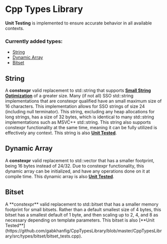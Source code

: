 # Cpp Types Library

**Unit Testing** is implemented to ensure accurate behavior in all available contexts.

<h3>Currently added types:</h3>

- [String](https://github.com/gabkhanfig/CppTypesLibrary/tree/master/CppTypesLibrary/src/types/string)
- [Dynamic Array](https://github.com/gabkhanfig/CppTypesLibrary/tree/master/CppTypesLibrary/src/types/array)
- [Bitset](https://github.com/gabkhanfig/CppTypesLibrary/tree/master/CppTypesLibrary/src/types/bitset)

<h2>String</h2>

A **constexpr** valid replacement to std::string that supports [**Small String Optimization**](https://blogs.msmvps.com/gdicanio/2016/11/17/the-small-string-optimization/) of a greater size. Many (if not all) SSO std::string implementations that are constexpr qualified have an small maximum size of 16 characters. This implementation allows for SSO strings of size 24 (including null terminator). This string, excluding any heap allocations for long strings, has a size of 32 bytes, which is identical to many std::string implementations such as MSVC++ std::string. This string also supports constexpr functionality at the same time, meaning it can be fully utilized is effectively any context. This string is also [**Unit Tested**](https://github.com/gabkhanfig/CppTypesLibrary/blob/master/CppTypesLibrary/src/types/string/string_unit_tests.cpp).

<h2>Dynamic Array</h2>

A **constexpr** valid replacement to std::vector that has a smaller footprint, being 16 bytes instead of 24/32. Due to constexpr functionality, this dynamic array can be initialized, and have any operations done on it at compile time. This dynamic array is also [**Unit Tested**](https://github.com/gabkhanfig/CppTypesLibrary/blob/master/CppTypesLibrary/src/types/array/dynamic_array_tests.cpp).

<h2>Bitset</h2>
A **constexpr** valid replacement to std::bitset that has a smaller memory footprint for small bitsets. Rather than a default smallest size of 4 bytes, this bitset has a smallest default of 1 byte, and then scaling up to 2, 4, and 8 as necessary depending on template parameters. This bitset is also [**Unit Tested**](https://github.com/gabkhanfig/CppTypesLibrary/blob/master/CppTypesLibrary/src/types/bitset/bitset_tests.cpp).